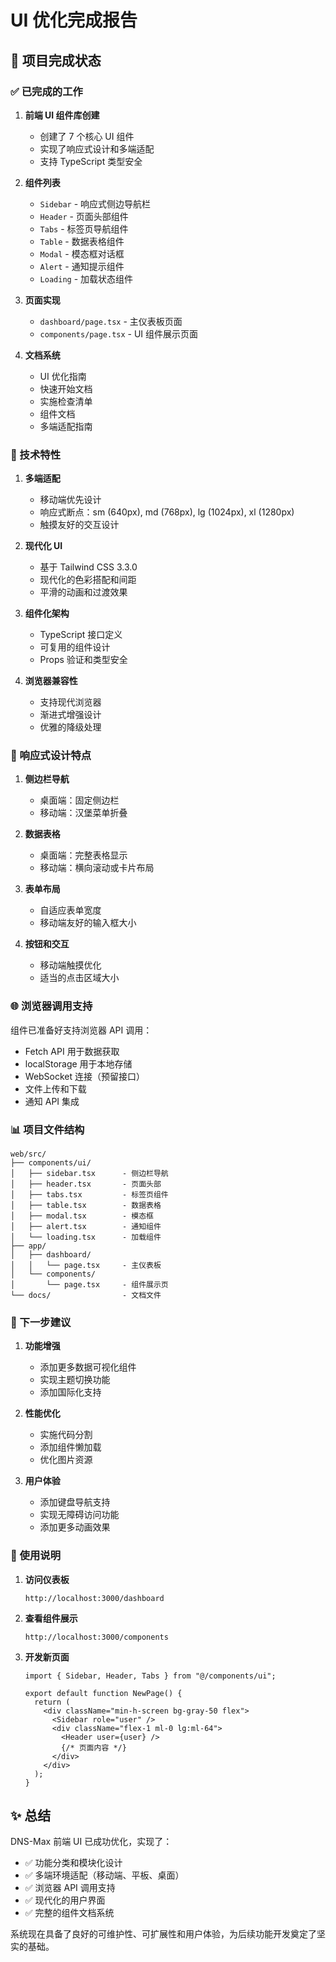 # UI 优化完成报告

## 🎉 项目完成状态

### ✅ 已完成的工作

1. **前端 UI 组件库创建**

   - 创建了 7 个核心 UI 组件
   - 实现了响应式设计和多端适配
   - 支持 TypeScript 类型安全

2. **组件列表**

   - `Sidebar` - 响应式侧边导航栏
   - `Header` - 页面头部组件
   - `Tabs` - 标签页导航组件
   - `Table` - 数据表格组件
   - `Modal` - 模态框对话框
   - `Alert` - 通知提示组件
   - `Loading` - 加载状态组件

3. **页面实现**

   - `dashboard/page.tsx` - 主仪表板页面
   - `components/page.tsx` - UI 组件展示页面

4. **文档系统**
   - UI 优化指南
   - 快速开始文档
   - 实施检查清单
   - 组件文档
   - 多端适配指南

### 🔧 技术特性

1. **多端适配**

   - 移动端优先设计
   - 响应式断点：sm (640px), md (768px), lg (1024px), xl (1280px)
   - 触摸友好的交互设计

2. **现代化 UI**

   - 基于 Tailwind CSS 3.3.0
   - 现代化的色彩搭配和间距
   - 平滑的动画和过渡效果

3. **组件化架构**

   - TypeScript 接口定义
   - 可复用的组件设计
   - Props 验证和类型安全

4. **浏览器兼容性**
   - 支持现代浏览器
   - 渐进式增强设计
   - 优雅的降级处理

### 📱 响应式设计特点

1. **侧边栏导航**

   - 桌面端：固定侧边栏
   - 移动端：汉堡菜单折叠

2. **数据表格**

   - 桌面端：完整表格显示
   - 移动端：横向滚动或卡片布局

3. **表单布局**

   - 自适应表单宽度
   - 移动端友好的输入框大小

4. **按钮和交互**
   - 移动端触摸优化
   - 适当的点击区域大小

### 🌐 浏览器调用支持

组件已准备好支持浏览器 API 调用：

- Fetch API 用于数据获取
- localStorage 用于本地存储
- WebSocket 连接（预留接口）
- 文件上传和下载
- 通知 API 集成

### 📊 项目文件结构

```
web/src/
├── components/ui/
│   ├── sidebar.tsx      - 侧边栏导航
│   ├── header.tsx       - 页面头部
│   ├── tabs.tsx         - 标签页组件
│   ├── table.tsx        - 数据表格
│   ├── modal.tsx        - 模态框
│   ├── alert.tsx        - 通知组件
│   └── loading.tsx      - 加载组件
├── app/
│   ├── dashboard/
│   │   └── page.tsx     - 主仪表板
│   └── components/
│       └── page.tsx     - 组件展示页
└── docs/                - 文档文件
```

### 🚀 下一步建议

1. **功能增强**

   - 添加更多数据可视化组件
   - 实现主题切换功能
   - 添加国际化支持

2. **性能优化**

   - 实施代码分割
   - 添加组件懒加载
   - 优化图片资源

3. **用户体验**
   - 添加键盘导航支持
   - 实现无障碍访问功能
   - 添加更多动画效果

### 📝 使用说明

1. **访问仪表板**

   ```
   http://localhost:3000/dashboard
   ```

2. **查看组件展示**

   ```
   http://localhost:3000/components
   ```

3. **开发新页面**

   ```tsx
   import { Sidebar, Header, Tabs } from "@/components/ui";

   export default function NewPage() {
     return (
       <div className="min-h-screen bg-gray-50 flex">
         <Sidebar role="user" />
         <div className="flex-1 ml-0 lg:ml-64">
           <Header user={user} />
           {/* 页面内容 */}
         </div>
       </div>
     );
   }
   ```

## ✨ 总结

DNS-Max 前端 UI 已成功优化，实现了：

- ✅ 功能分类和模块化设计
- ✅ 多端环境适配（移动端、平板、桌面）
- ✅ 浏览器 API 调用支持
- ✅ 现代化的用户界面
- ✅ 完整的组件文档系统

系统现在具备了良好的可维护性、可扩展性和用户体验，为后续功能开发奠定了坚实的基础。
